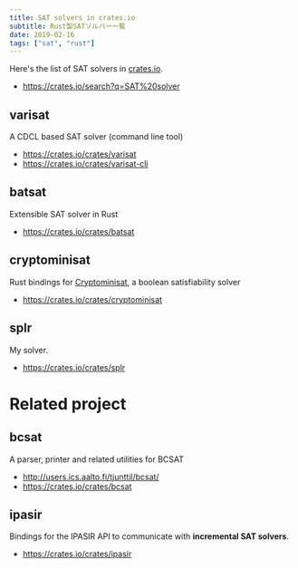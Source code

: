 ```yaml
---
title: SAT solvers in crates.io
subtitle: Rust製SATソルバー一覧
date: 2019-02-16
tags: ["sat", "rust"]
---
```


Here's the list of SAT solvers in [crates.io](https://crates.io).

- https://crates.io/search?q=SAT%20solver

## varisat
A CDCL based SAT solver (command line tool)

- https://crates.io/crates/varisat
- https://crates.io/crates/varisat-cli

## batsat
Extensible SAT solver in Rust

- https://crates.io/crates/batsat

## cryptominisat
Rust bindings for [Cryptominisat](https://github.com/msoos/cryptominisat), a boolean satisfiability solver

- https://crates.io/crates/cryptominisat

## splr

My solver.

- https://crates.io/crates/splr

# Related project

## bcsat

A parser, printer and related utilities for BCSAT 

- http://users.ics.aalto.fi/tjunttil/bcsat/
- https://crates.io/crates/bcsat

## ipasir
Bindings for the IPASIR API to communicate with **incremental SAT solvers**.

- https://crates.io/crates/ipasir
